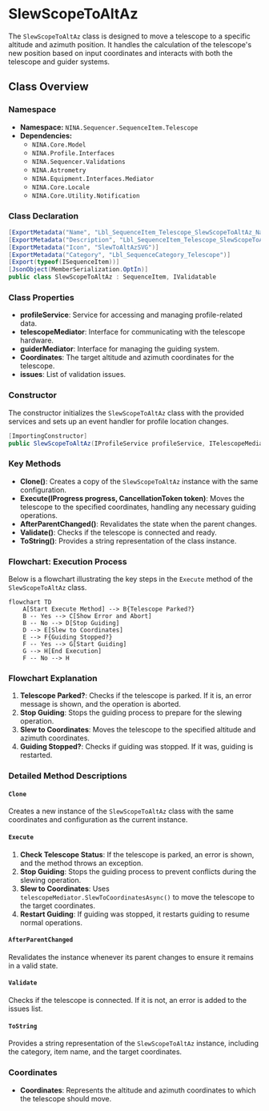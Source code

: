 # SlewScopeToAltAz

The `SlewScopeToAltAz` class is designed to move a telescope to a specific altitude and azimuth position. It handles the calculation of the telescope's new position based on input coordinates and interacts with both the telescope and guider systems.

## Class Overview

### Namespace

- **Namespace:** `NINA.Sequencer.SequenceItem.Telescope`
- **Dependencies:**
  - `NINA.Core.Model`
  - `NINA.Profile.Interfaces`
  - `NINA.Sequencer.Validations`
  - `NINA.Astrometry`
  - `NINA.Equipment.Interfaces.Mediator`
  - `NINA.Core.Locale`
  - `NINA.Core.Utility.Notification`

### Class Declaration

```csharp
[ExportMetadata("Name", "Lbl_SequenceItem_Telescope_SlewScopeToAltAz_Name")]
[ExportMetadata("Description", "Lbl_SequenceItem_Telescope_SlewScopeToAltAz_Description")]
[ExportMetadata("Icon", "SlewToAltAzSVG")]
[ExportMetadata("Category", "Lbl_SequenceCategory_Telescope")]
[Export(typeof(ISequenceItem))]
[JsonObject(MemberSerialization.OptIn)]
public class SlewScopeToAltAz : SequenceItem, IValidatable
```

### Class Properties

- **profileService**: Service for accessing and managing profile-related data.
- **telescopeMediator**: Interface for communicating with the telescope hardware.
- **guiderMediator**: Interface for managing the guiding system.
- **Coordinates**: The target altitude and azimuth coordinates for the telescope.
- **issues**: List of validation issues.

### Constructor

The constructor initializes the `SlewScopeToAltAz` class with the provided services and sets up an event handler for profile location changes.

```csharp
[ImportingConstructor]
public SlewScopeToAltAz(IProfileService profileService, ITelescopeMediator telescopeMediator, IGuiderMediator guiderMediator)
```

### Key Methods

- **Clone()**: Creates a copy of the `SlewScopeToAltAz` instance with the same configuration.
- **Execute(IProgress<ApplicationStatus> progress, CancellationToken token)**: Moves the telescope to the specified coordinates, handling any necessary guiding operations.
- **AfterParentChanged()**: Revalidates the state when the parent changes.
- **Validate()**: Checks if the telescope is connected and ready.
- **ToString()**: Provides a string representation of the class instance.

### Flowchart: Execution Process

Below is a flowchart illustrating the key steps in the `Execute` method of the `SlewScopeToAltAz` class.

```mermaid
flowchart TD
    A[Start Execute Method] --> B{Telescope Parked?}
    B -- Yes --> C[Show Error and Abort]
    B -- No --> D[Stop Guiding]
    D --> E[Slew to Coordinates]
    E --> F{Guiding Stopped?}
    F -- Yes --> G[Start Guiding]
    G --> H[End Execution]
    F -- No --> H
```

### Flowchart Explanation

1. **Telescope Parked?**: Checks if the telescope is parked. If it is, an error message is shown, and the operation is aborted.
2. **Stop Guiding**: Stops the guiding process to prepare for the slewing operation.
3. **Slew to Coordinates**: Moves the telescope to the specified altitude and azimuth coordinates.
4. **Guiding Stopped?**: Checks if guiding was stopped. If it was, guiding is restarted.

### Detailed Method Descriptions

#### `Clone`

Creates a new instance of the `SlewScopeToAltAz` class with the same coordinates and configuration as the current instance.

#### `Execute`

1. **Check Telescope Status**: If the telescope is parked, an error is shown, and the method throws an exception.
2. **Stop Guiding**: Stops the guiding process to prevent conflicts during the slewing operation.
3. **Slew to Coordinates**: Uses `telescopeMediator.SlewToCoordinatesAsync()` to move the telescope to the target coordinates.
4. **Restart Guiding**: If guiding was stopped, it restarts guiding to resume normal operations.

#### `AfterParentChanged`

Revalidates the instance whenever its parent changes to ensure it remains in a valid state.

#### `Validate`

Checks if the telescope is connected. If it is not, an error is added to the issues list.

#### `ToString`

Provides a string representation of the `SlewScopeToAltAz` instance, including the category, item name, and the target coordinates.

### Coordinates

- **Coordinates**: Represents the altitude and azimuth coordinates to which the telescope should move.

